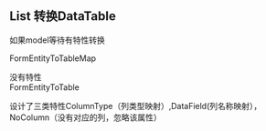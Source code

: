 List<T> 转换DataTable
------------------------------
如果model等待有特性转换 
 
FormEntityToTableMap  

没有特性  
FormEntityToTable  

设计了三类特性ColumnType（列类型映射）,DataField(列名称映射），NoColumn（没有对应的列，忽略该属性）